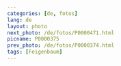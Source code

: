 ```yaml
---
categories: [de, fotos]
lang: de
layout: photo
next_photo: /de/fotos/P0000471.html
picname: P0000375
prev_photo: /de/fotos/P0000374.html
tags: [Feigenbaum]
---
```


